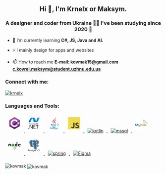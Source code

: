<h2 align="center">Hi 👋, I'm Krnelx or Maksym.</h2>
<h3 align="center">A designer and coder from Ukraine 👨‍💻 I've been studying since 2020 🚀 </h3>

- 🌱 I’m currently learning **C#, JS, Java and AI.**

- ⚡ I mainly design for apps and websites

- 📫 How to reach me **E-mail: [kovmak15@gmail.com](mailto:kovmak15@gmail.com) [c.kovrei.maksym@student.uzhnu.edu.ua](mailto:c.kovrei.maksym@student.uzhnu.edu.ua)**

<h3 align="left">Connect with me:</h3>
<p align="left">
<a href="https://instagram.com/krnelx" target="blank"><img align="center" src="https://raw.githubusercontent.com/rahuldkjain/github-profile-readme-generator/master/src/images/icons/Social/instagram.svg" alt="krnelx" height="30" width="40" /></a>
</p>

<h3 align="left">Languages and Tools:</h3>
<p align="left"> 
<a href="https://www.w3schools.com/cs/" target="_blank" rel="noreferrer"> <img style="margin: 10px" src="https://raw.githubusercontent.com/devicons/devicon/master/icons/csharp/csharp-original.svg" alt="csharp" width="40" height="40"/> </a>
<a href="https://dotnet.microsoft.com/" target="_blank" rel="noreferrer"> <img style="margin: 10px" src="https://raw.githubusercontent.com/devicons/devicon/master/icons/dot-net/dot-net-original-wordmark.svg" alt="dotnet" width="40" height="40"/> </a> 
<a href="https://www.java.com" target="_blank" rel="noreferrer"> <img style="margin: 10px" src="https://raw.githubusercontent.com/devicons/devicon/master/icons/java/java-original.svg" alt="java" width="40" height="40"/> </a> 
<a href="https://developer.mozilla.org/en-US/docs/Web/JavaScript" target="_blank" rel="noreferrer"> <img style="margin: 10px" src="https://raw.githubusercontent.com/devicons/devicon/master/icons/javascript/javascript-original.svg" alt="javascript" width="40" height="40"/> </a> 
<a href="https://kotlinlang.org" target="_blank" rel="noreferrer"> <img style="margin: 10px" src="https://www.vectorlogo.zone/logos/kotlinlang/kotlinlang-icon.svg" alt="kotlin" width="40" height="40"/> </a> 
<a href="https://www.microsoft.com/en-us/sql-server" target="_blank" rel="noreferrer"> <img style="margin: 10px" src="https://www.svgrepo.com/show/303229/microsoft-sql-server-logo.svg" alt="mssql" width="40" height="40"/> </a> 
<a href="https://www.mysql.com/" target="_blank" rel="noreferrer"> <img style="margin: 10px" src="https://raw.githubusercontent.com/devicons/devicon/master/icons/mysql/mysql-original-wordmark.svg" alt="mysql" width="40" height="40"/> </a> 
<a href="https://nodejs.org" target="_blank" rel="noreferrer"> <img style="margin: 10px" src="https://raw.githubusercontent.com/devicons/devicon/master/icons/nodejs/nodejs-original-wordmark.svg" alt="nodejs" width="40" height="40"/> </a> 
<a href="https://www.postgresql.org" target="_blank" rel="noreferrer"> <img style="margin: 10px" src="https://raw.githubusercontent.com/devicons/devicon/master/icons/postgresql/postgresql-original-wordmark.svg" alt="postgresql" width="40" height="40"/> </a> 
<a href="https://spring.io/" target="_blank" rel="noreferrer"> <img style="margin: 10px" src="https://www.vectorlogo.zone/logos/springio/springio-icon.svg" alt="spring" width="40" height="40"/> </a> 
<a href="https://www.figma.com/" target="_blank"><img style="margin: 10px" src="https://profilinator.rishav.dev/skills-assets/figma-icon.svg" alt="Figma" width="40" height="40" /></a>  </p> 


<p><img align="left" src="https://github-readme-stats.vercel.app/api/top-langs?username=kovmak&show_icons=true&title_color=ffffff&text_color=ffffff&bg_color=404040&locale=en&layout=compact" alt="kovmak" /></p>

<p>&nbsp;<img align="center" src="https://github-readme-stats.vercel.app/api?username=kovmak&show_icons=true&title_color=ffffff&text_color=ffffff&bg_color=404040&hide_border=true&locale=en" alt="kovmak" /></p>
